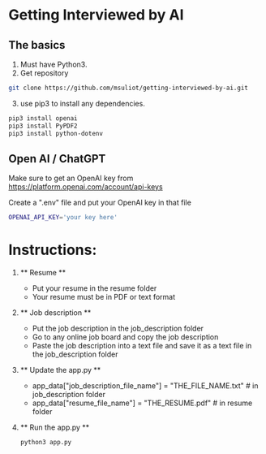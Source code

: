 # Getting Interviewed by AI

## The basics

1. Must have Python3.
2. Get repository
```bash
git clone https://github.com/msuliot/getting-interviewed-by-ai.git 
```
3. use pip3 to install any dependencies.
```bash
pip3 install openai
pip3 install PyPDF2
pip3 install python-dotenv
```

## Open AI / ChatGPT

Make sure to get an OpenAI key from https://platform.openai.com/account/api-keys

Create a ".env" file and put your OpenAI key in that file
```bash
OPENAI_API_KEY='your key here'
```

# Instructions:

1. ** Resume **
   - Put your resume in the resume folder
   - Your resume must be in PDF or text format


2. ** Job description **
   - Put the job description in the job_description folder
   - Go to any online job board and copy the job description
   - Paste the job description into a text file and save it as a text file in the job_description folder

3. ** Update the app.py **
   - app_data["job_description_file_name"] = "THE_FILE_NAME.txt" # in job_description folder
   - app_data["resume_file_name"] = "THE_RESUME.pdf" # in resume folder

4. ** Run the app.py **
    ```bash
    python3 app.py
    ``` 

